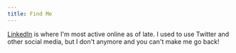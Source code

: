 ```yaml
---
title: Find Me
---
```


[LinkedIn](https://www.linkedin.com/in/gusmurphy/) is where I'm most active 
online as of late. I used to use Twitter and other social media, but I don't 
anymore and you can't make me go back!
